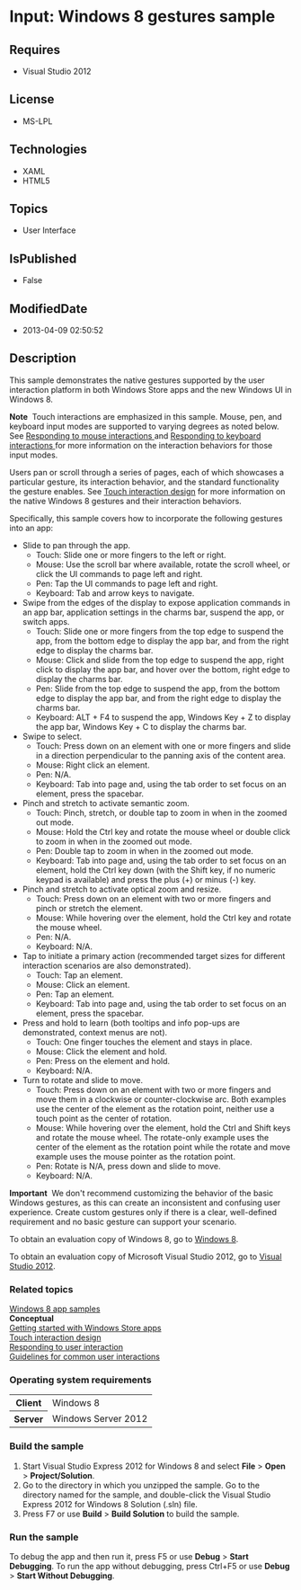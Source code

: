 # Input: Windows 8 gestures sample
## Requires
* Visual Studio 2012
## License
* MS-LPL
## Technologies
* XAML
* HTML5
## Topics
* User Interface
## IsPublished
* False
## ModifiedDate
* 2013-04-09 02:50:52
## Description

<div id="mainSection">
<p>This sample demonstrates the native gestures supported by the user interaction platform in both Windows Store apps and the new Windows UI in Windows&nbsp;8.
</p>
<p class="note"><b>Note</b>&nbsp;&nbsp;Touch interactions are emphasized in this sample. Mouse, pen, and keyboard input modes are supported to varying degrees as noted below. See
<a href="http://go.microsoft.com/fwlink/?LinkID=268457">Responding to mouse interactions
</a>and <a href="http://go.microsoft.com/fwlink/?LinkID=268459">Responding to keyboard interactions
</a>for more information on the interaction behaviors for those input modes.</p>
<p>Users pan or scroll through a series of pages, each of which showcases a particular gesture, its interaction behavior, and the standard functionality the gesture enables. See
<a href="http://go.microsoft.com/fwlink/?LinkID=268162">Touch interaction design</a> for more information on the native Windows&nbsp;8 gestures and their interaction behaviors.</p>
<p>Specifically, this sample covers how to incorporate the following gestures into an app:</p>
<ul>
<li>Slide to pan through the app.
<ul>
<li>Touch: Slide one or more fingers to the left or right. </li><li>Mouse: Use the scroll bar where available, rotate the scroll wheel, or click the UI commands to page left and right.
</li><li>Pen: Tap the UI commands to page left and right. </li><li>Keyboard: Tab and arrow keys to navigate. </li></ul>
</li><li>Swipe from the edges of the display to expose application commands in an app bar, application settings in the charms bar, suspend the app, or switch apps.
<ul>
<li>Touch: Slide one or more fingers from the top edge to suspend the app, from the bottom edge to display the app bar, and from the right edge to display the charms bar.
</li><li>Mouse: Click and slide from the top edge to suspend the app, right click to display the app bar, and hover over the bottom, right edge to display the charms bar.
</li><li>Pen: Slide from the top edge to suspend the app, from the bottom edge to display the app bar, and from the right edge to display the charms bar.
</li><li>Keyboard: ALT &#43; F4 to suspend the app, Windows Key &#43; Z to display the app bar, Windows Key &#43; C to display the charms bar.
</li></ul>
</li><li>Swipe to select.
<ul>
<li>Touch: Press down on an element with one or more fingers and slide in a direction perpendicular to the panning axis of the content area.
</li><li>Mouse: Right click an element. </li><li>Pen: N/A. </li><li>Keyboard: Tab into page and, using the tab order to set focus on an element, press the spacebar.
</li></ul>
</li><li>Pinch and stretch to activate semantic zoom.
<ul>
<li>Touch: Pinch, stretch, or double tap to zoom in when in the zoomed out mode. </li><li>Mouse: Hold the Ctrl key and rotate the mouse wheel or double click to zoom in when in the zoomed out mode.
</li><li>Pen: Double tap to zoom in when in the zoomed out mode. </li><li>Keyboard: Tab into page and, using the tab order to set focus on an element, hold the Ctrl key down (with the Shift key, if no numeric keypad is available) and press the plus (&#43;) or minus (-) key.
</li></ul>
</li><li>Pinch and stretch to activate optical zoom and resize.
<ul>
<li>Touch: Press down on an element with two or more fingers and pinch or stretch the element.
</li><li>Mouse: While hovering over the element, hold the Ctrl key and rotate the mouse wheel.
</li><li>Pen: N/A. </li><li>Keyboard: N/A. </li></ul>
</li><li>Tap to initiate a primary action (recommended target sizes for different interaction scenarios are also demonstrated).
<ul>
<li>Touch: Tap an element. </li><li>Mouse: Click an element. </li><li>Pen: Tap an element. </li><li>Keyboard: Tab into page and, using the tab order to set focus on an element, press the spacebar.
</li></ul>
</li><li>Press and hold to learn (both tooltips and info pop-ups are demonstrated, context menus are not).
<ul>
<li>Touch: One finger touches the element and stays in place. </li><li>Mouse: Click the element and hold. </li><li>Pen: Press on the element and hold. </li><li>Keyboard: N/A. </li></ul>
</li><li>Turn to rotate and slide to move.
<ul>
<li>Touch: Press down on an element with two or more fingers and move them in a clockwise or counter-clockwise arc. Both examples use the center of the element as the rotation point, neither use a touch point as the center of rotation.
</li><li>Mouse: While hovering over the element, hold the Ctrl and Shift keys and rotate the mouse wheel. The rotate-only example uses the center of the element as the rotation point while the rotate and move example uses the mouse pointer as the rotation point.
</li><li>Pen: Rotate is N/A, press down and slide to move. </li><li>Keyboard: N/A. </li></ul>
</li></ul>
<p></p>
<p class="note"><b>Important</b>&nbsp;&nbsp;We don't recommend customizing the behavior of the basic Windows gestures, as this can create an inconsistent and confusing user experience. Create custom gestures only if there is a clear, well-defined requirement and no
 basic gesture can support your scenario.</p>
<p>To obtain an evaluation copy of Windows&nbsp;8, go to <a href="http://go.microsoft.com/fwlink/?LinkId=241655">
Windows&nbsp;8</a>.</p>
<p>To obtain an evaluation copy of Microsoft Visual Studio&nbsp;2012, go to <a href="http://go.microsoft.com/fwlink/?LinkId=241656">
Visual Studio&nbsp;2012</a>. </p>
<h3><a id="related_topics"></a>Related topics</h3>
<dl><dt><a href="http://go.microsoft.com/fwlink/p/?LinkID=227694">Windows 8 app samples</a>
</dt><dt><b>Conceptual</b> </dt><dt><a href="http://msdn.microsoft.com/en-us/library/windows/apps/BR211386">Getting started with Windows Store apps</a>
</dt><dt><a href="http://go.microsoft.com/fwlink/?LinkID=268162">Touch interaction design</a>
</dt><dt><a href="http://msdn.microsoft.com/library/windows/apps/Hh700412">Responding to user interaction</a>
</dt><dt><a href="http://go.microsoft.com/fwlink/?LinkID=268599">Guidelines for common user interactions</a>
</dt></dl>
<h3>Operating system requirements</h3>
<table>
<tbody>
<tr>
<th>Client</th>
<td><dt>Windows&nbsp;8 </dt></td>
</tr>
<tr>
<th>Server</th>
<td><dt>Windows Server&nbsp;2012 </dt></td>
</tr>
</tbody>
</table>
<h3>Build the sample</h3>
<ol>
<li>Start Visual Studio Express&nbsp;2012 for Windows&nbsp;8 and select <b>File</b> &gt; <b>
Open</b> &gt; <b>Project/Solution</b>. </li><li>Go to the directory in which you unzipped the sample. Go to the directory named for the sample, and double-click the Visual Studio Express&nbsp;2012 for Windows&nbsp;8 Solution (.sln) file.
</li><li>Press F7 or use <b>Build</b> &gt; <b>Build Solution</b> to build the sample. </li></ol>
<h3>Run the sample</h3>
<p>To debug the app and then run it, press F5 or use <b>Debug</b> &gt; <b>Start Debugging</b>. To run the app without debugging, press Ctrl&#43;F5 or use
<b>Debug</b> &gt; <b>Start Without Debugging</b>.</p>
</div>
